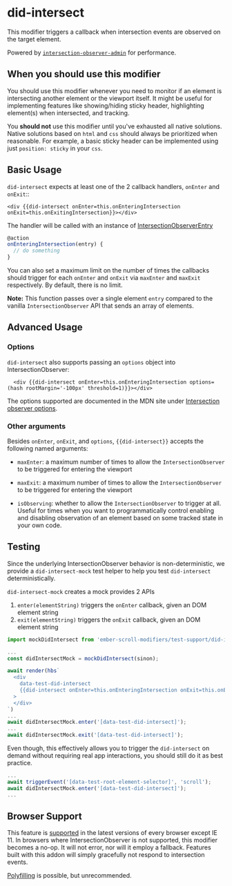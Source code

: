 # did-intersect

This modifier triggers a callback when intersection events are observed on the target element.

Powered by [`intersection-observer-admin`](https://github.com/snewcomer/intersection-observer-admin)  for performance.

## When you should use this modifier

You should use this modifier whenever you need to monitor if an element is intersecting another element or the viewport itself.
It might be useful for implementing features like showing/hiding sticky header, highlighting element(s) when intersected, and tracking.

You **should not** use this modifier until you've exhausted all native solutions. Native solutions based on `html` and `css` should always
be prioritized when reasonable. For example, a basic sticky header can be implemented using just `position: sticky` in your `css`.

## Basic Usage

`did-intersect` expects at least one of the 2 callback handlers, `onEnter` and `onExit`::

```handlebars{data-execute=false}
<div {{did-intersect onEnter=this.onEnteringIntersection onExit=this.onExitingIntersection}}></div>
```

The handler will be called with an instance of [IntersectionObserverEntry](https://developer.mozilla.org/en-US/docs/Web/API/IntersectionObserverEntry)

```javascript
@action
onEnteringIntersection(entry) {
  // do something
}
```

You can also set a maximum limit on the number of times the callbacks should trigger for each `onEnter` and `onExit` via `maxEnter` and `maxExit` respectively. By default, there is no limit.

**Note:** This function passes over a single element `entry` compared to the vanilla `IntersectionObserver` API that sends an array of elements.

## Advanced Usage

### Options

`did-intersect` also supports passing an `options` object into IntersectionObserver:

```handlebars{data-execute=false}
  <div {{did-intersect onEnter=this.onEnteringIntersection options=(hash rootMargin='-100px' threshold=1)}}></div>
```

The options supported are documented in the MDN site under [Intersection observer options](https://developer.mozilla.org/en-US/docs/Web/API/IntersectionObserver/IntersectionObserver#Intersection_observer_options).

### Other arguments

Besides `onEnter`, `onExit`, and `options`, `{{did-intersect}}` accepts the following named arguments:

- `maxEnter`: a maximum number of times to allow the `IntersectionObserver` to be triggered for entering the viewport

- `maxExit`: a maximum number of times to allow the `IntersectionObserver` to be triggered for entering the viewport

- `isObserving`: whether to allow the `IntersectionObserver` to trigger at all. Useful for times when you want to programmatically control enabling and disabling observation of an element based on some tracked state in your own code.

## Testing
Since the underlying IntersectionObserver behavior is non-deterministic, we provide a `did-intersect-mock` test helper to help you test `did-intersect` deterministically.

`did-intersect-mock` creates a mock provides 2 APIs

1. `enter(elementString)` triggers the `onEnter` callback, given an DOM element string
2. `exit(elementString)` triggers the `onExit` callback, given an DOM element string

```javascript
import mockDidIntersect from 'ember-scroll-modifiers/test-support/did-intersect-mock';

...
const didIntersectMock = mockDidIntersect(sinon);

await render(hbs`
  <div
    data-test-did-intersect
    {{did-intersect onEnter=this.onEnteringIntersection onExit=this.onExitingIntersection}}
  >
  </div>
`)
...
await didIntersectMock.enter('[data-test-did-intersect]');
...
await didIntersectMock.exit('[data-test-did-intersect]');
```

Even though, this effectively allows you to trigger the `did-intersect` on demand without requiring real app interactions, you should still do it as best practice.

```javascript
...
await triggerEvent('[data-test-root-element-selector]', 'scroll');
await didIntersectMock.enter('[data-test-did-intersect]');
...
```

## Browser Support

This feature is [supported](https://caniuse.com/#search=intersectionobserver) in the latest versions of every browser except IE 11.
In browsers where IntersectionObserver is not supported, this modifier becomes a no-op. It will not error,
nor will it employ a fallback. Features built with this addon will simply gracefully not respond to intersection events.

[Polyfilling](https://github.com/w3c/IntersectionObserver/tree/master/polyfill) is possible, but unrecommended.
